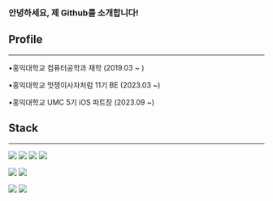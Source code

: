 ### 안녕하세요, 제 Github를 소개합니다!

## Profile
---
•홍익대학교 컴퓨터공학과 재학 (2019.03 ~ )

•홍익대학교 멋쟁이사자처럼 11기 BE (2023.03 ~)

•홍익대학교 UMC 5기 iOS 파트장 (2023.09 ~)


## Stack
---
<img src="https://img.shields.io/badge/python-3776AB?style=for-the-badge&logo=python&logoColor=white"> <img src="https://img.shields.io/badge/c-A8B9CC?style=for-the-badge&logo=c&logoColor=white"> <img src="https://img.shields.io/badge/c++-00599C?style=for-the-badge&logo=c++&logoColor=white"> <img src="https://img.shields.io/badge/swift-F05138?style=for-the-badge&logo=swift&logoColor=white">


<img src="https://img.shields.io/badge/html-1572B6?style=for-the-badge&logo=html&logoColor=white"> <img src="https://img.shields.io/badge/css-E34F26?style=for-the-badge&logo=css&logoColor=white">

  

<img src="https://img.shields.io/badge/django-092E20?style=for-the-badge&logo=django&logoColor=white"> <img src="https://img.shields.io/badge/xcode-147EFB?style=for-the-badge&logo=xcode&logoColor=white">
 

     
